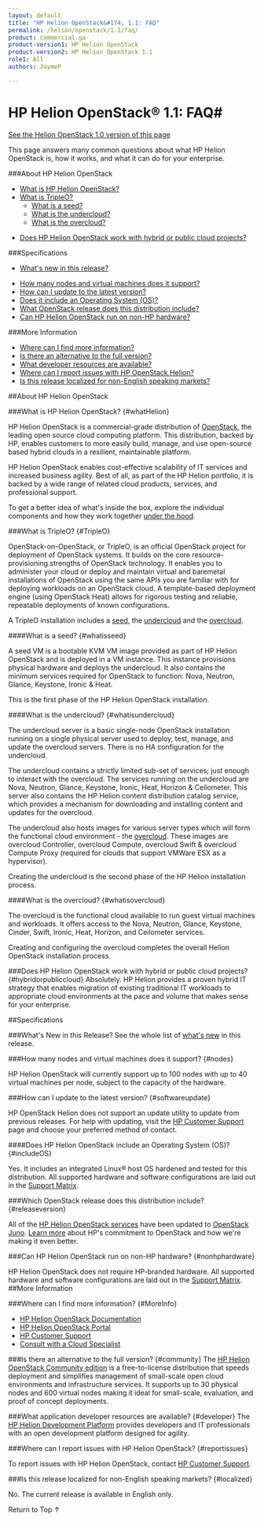 ```yaml
---
layout: default
title: "HP Helion OpenStack&#174; 1.1: FAQ"
permalink: /helion/openstack/1.1/faq/
product: commercial.ga
product-version1: HP Helion OpenStack
product-version2: HP Helion OpenStack 1.1
role1: All
authors: JaymeP

---
```

<!--UNDER REVISION-->

<!--
<p style="font-size: small;"> <a href="/helion/openstack/1.1/release-notes/">&#9664; PREV</a> | <a href="/helion/openstack/1.1/">&#9650; UP</a> | <a href="/helion/openstack/1.1/technical-overview/">NEXT &#9654;</a> </p>
-->

# HP Helion OpenStack&#174; 1.1: FAQ#
[See the Helion OpenStack 1.0 version of this page](/helion/openstack/faq/)

This page answers many common questions about what HP Helion OpenStack is, how it works, and what it can do for your enterprise.

###About HP Helion OpenStack

* [What is HP Helion OpenStack?](#whatHelion)
* [What is TripleO?](#TripleO)
	* [What is a seed?](#whatisseed)  
	* [What is the undercloud?](#whatisundercloud) 
	* [What is the overcloud?](#whatisovercloud) 
- [Does HP Helion OpenStack work with hybrid or public cloud projects?](#hybridorpubliccloud)

###Specifications
- [What's new in this release?](/helion/openstack/1.1/whatsnew)
* [How many nodes and virtual machines does it support?](#nodes)  
* [How can I update to the latest version?](#softwareupdate)
* [Does it include an Operating System (OS)?](#includeOS)
* [What OpenStack release does this distribution include?](#releaseversion) 
* [Can HP Helion OpenStack run on non-HP hardware?](#nonhphardware)

###More Information
- [Where can I find more information?](#MoreInfo)
- [Is there an alternative to the full version?](#community)
- [What developer resources are available?](#developer)
- [Where can I report issues with HP OpenStack Helion?](#reportissues)
- [Is this release localized for non-English speaking markets?](#localized) 

##About HP Helion OpenStack

###What is HP Helion OpenStack? {#whatHelion}

HP Helion OpenStack is a commercial-grade distribution of [OpenStack](http://www.openstack.org), the leading open source cloud computing platform. This distribution, backed by HP, enables customers to more easily build, manage, and use open-source based hybrid clouds in a resilient, maintainable platform. 

HP Helion OpenStack enables cost-effective scalability of IT services and increased business agility. Best of all, as part of the HP Helion portfolio, it is backed by a wide range of related cloud products, services, and professional support.

To get a better idea of what's inside the box, explore the individual components and how they work together [under the hood](http://docs.hpcloud.com/content/documentation/commercial/GA1/ServicesFlow/index.html).

###What is TripleO? {#TripleO}

OpenStack-on-OpenStack, or TripleO, is an official  OpenStack project for deployment of OpenStack systems. It builds on the core resource-provisioning strengths of OpenStack technology. It enables you to administer your cloud or deploy and maintain virtual and baremetal installations of OpenStack using the same APIs you are familiar with for deploying workloads on an OpenStack cloud. A template-based deployment engine (using OpenStack Heat) allows for rigorous testing and reliable, repeatable deployments of known configurations.

A TripleO installation includes a [seed](#whatisseed), the [undercloud](#whatisundercloud) and the [overcloud](#whatisovercloud).
 
####What is a seed? {#whatisseed}  

A seed VM is a bootable KVM VM image provided as part of HP Helion OpenStack and is deployed in a VM instance. This instance provisions physical hardware and deploys the undercloud. It also contains the minimum services required for OpenStack to function: Nova, Neutron, Glance, Keystone, Ironic & Heat.

This is the first phase of the HP Helion OpenStack installation.

####What is the undercloud? {#whatisundercloud} 

The undercloud server is a basic single-node OpenStack installation running on a single physical server used to deploy, test, manage, and update the overcloud servers. There is no HA configuration for the undercloud. 

The undercloud contains a strictly limited sub-set of services; just enough to interact with the overcloud. The services running on the undercloud are Nova, Neutron, Glance, Keystone, Ironic, Heat, Horizon & Ceilometer. This server also contains the HP Helion content distribution catalog service, which provides a mechanism for downloading and installing content and updates for the overcloud.

The undercloud also hosts images for various server types which will form the functional cloud environment - the [overcloud](#whatisovercloud). These images are overcloud Controller, overcloud Compute, overcloud Swift & overcloud Compute Proxy (required for clouds that support VMWare ESX as a hypervisor).

Creating the undercloud is the second phase of the HP Helion installation process. 

####What is the overcloud? {#whatisovercloud}

The overcloud is the functional cloud available to run guest virtual machines and workloads. It offers access to the Nova, Neutron, Glance, Keystone, Cinder, Swift, Ironic, Heat, Horizon, and Ceilometer services.  

Creating and configuring the overcloud completes the overall Helion OpenStack installation process. 

###Does HP Helion OpenStack work with hybrid or public cloud projects? {#hybridorpubliccloud}
Absolutely. HP Helion provides a proven hybrid IT strategy that enables migration of existing traditional IT workloads to appropriate cloud environments at the pace and volume that makes sense for your enterprise. 

##Specifications

###What's New in this Release?
See the whole list of [what's new](/helion/openstack/1.1/whatsnew) in this release.

###How many nodes and virtual machines does it support? {#nodes}

HP Helion OpenStack will currently support up to 100 nodes with up to 40 virtual machines per node, subject to the capacity of the hardware.

###How can I update to the latest version? {#softwareupdate}

HP OpenStack Helion does not support an update utility to update from previous releases. For help with updating, visit the [HP Customer Support](http://www.hpcloud.com/about/contact) page and choose your preferred method of contact.

####Does HP Helion OpenStack include an Operating System (OS)? {#includeOS}

Yes. It includes an integrated Linux&#174; host OS hardened and tested for this distribution. All supported hardware and software configurations are laid out in the [Support Matrix](/helion/openstack/1.1/support-matrix/).

###Which OpenStack release does this distribution include? {#releaseversion}

All of the [HP Helion OpenStack services](/helion/openstack/1.1/services/overview/#OpenStack) have been updated to [OpenStack Juno](http://www.openstack.org/software/juno/). [Learn more](http://www.hpcloud.com/learning-center) about HP's commitment to OpenStack and how we're making it even better.

###Can HP Helion OpenStack run on non-HP hardware? {#nonhphardware}

HP Helion OpenStack does not require HP-branded hardware. All supported hardware and software configurations are laid out in the [Support Matrix](/helion/openstack/1.1/support-matrix/).
##More Information

###Where can I find more information? {#MoreInfo}

* [HP Helion OpenStack Documentation](https://docs.hpcloud.com/helion/openstack/1.1/) 
* [HP Helion OpenStack Portal](http://www8.hp.com/us/en/cloud/hphelion-openstack.html)
* [HP Customer Support](http://www.hpcloud.com/about/contact)
* [Consult with a Cloud Specialist](http://go.hpcloud.com/Consultation)

###Is there an alternative to the full version? {#community}
The [HP Helion OpenStack Community edition](/helion/community/) is a free-to-license distribution that speeds deployment and simplifies management of small-scale open cloud environments and infrastructure services. It supports up to 30 physical nodes and 600 virtual nodes making it ideal for small-scale, evaluation, and proof of concept deployments.

###What application developer resources are available? {#developer}
The [HP Helion Development Platform](/helion/devplatform/1.1/) provides developers and IT professionals with an open development platform designed for agility. 

###Where can I report issues with HP Helion OpenStack? {#reportissues}

To report issues with HP Helion OpenStack, contact [HP Customer Support](http://www.hpcloud.com/about/contact).  

###Is this release localized for non-English speaking markets? {#localized}

No. The current release is available in English only.

<a href="#top" style="padding:14px 0px 14px 0px; text-decoration: none;"> Return to Top &#8593; </a>